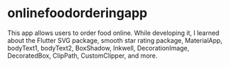 # onlinefoodorderingapp

This app allows users to order food online. While developing it, I learned about the Flutter SVG package, smooth star rating package, MaterialApp, bodyText1, bodyText2, BoxShadow, Inkwell, DecorationImage, DecoratedBox, ClipPath, CustomClipper<path>, and more. 

